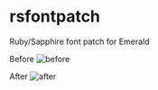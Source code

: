 # rsfontpatch
Ruby/Sapphire font patch for Emerald



Before
![before](https://github.com/user-attachments/assets/0677acbb-1b13-43f3-a943-c0e2dbf95efa)


After
  ![after](https://github.com/user-attachments/assets/31b6e361-71ae-46a6-98a4-06910df4ff78)
